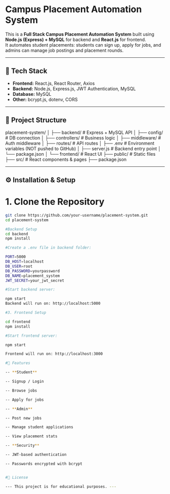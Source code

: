 # Campus Placement Automation System

This is a **Full Stack Campus Placement Automation System** built using **Node.js (Express) + MySQL** for backend and **React.js** for frontend.  
It automates student placements: students can sign up, apply for jobs, and admins can manage job postings and placement rounds.

---

## 🚀 Tech Stack

- **Frontend:** React.js, React Router, Axios  
- **Backend:** Node.js, Express.js, JWT Authentication, MySQL  
- **Database:** MySQL  
- **Other:** bcrypt.js, dotenv, CORS  

---

## 📂 Project Structure

placement-system/
│
├── backend/ # Express + MySQL API
│ ├── config/ # DB connection
│ ├── controllers/ # Business logic
│ ├── middleware/ # Auth middleware
│ ├── routes/ # API routes
│ ├── .env # Environment variables (NOT pushed to GitHub)
│ ├── server.js # Backend entry point
│ └── package.json
│
└── frontend/ # React UI
├── public/ # Static files
├── src/ # React components & pages
├── package.json

---

## ⚙️ Installation & Setup

# 1. Clone the Repository
```bash
git clone https://github.com/your-username/placement-system.git
cd placement-system

#Backend Setup
cd backend
npm install

#Create a .env file in backend folder:

PORT=5000
DB_HOST=localhost
DB_USER=root
DB_PASSWORD=yourpassword
DB_NAME=placement_system
JWT_SECRET=your_jwt_secret

#Start backend server:

npm start
Backend will run on: http://localhost:5000

#3. Frontend Setup

cd frontend
npm install

#Start frontend server:

npm start

Frontend will run on: http://localhost:3000

#🔑 Features

-- **Student**

-- Signup / Login

-- Browse jobs

-- Apply for jobs

-- **Admin**

-- Post new jobs

-- Manage student applications

-- View placement stats

-- **Security**

-- JWT-based authentication

-- Passwords encrypted with bcrypt


#📜 License

--- This project is for educational purposes. ---